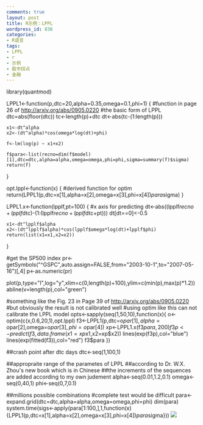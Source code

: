 ```yaml
---
comments: true
layout: post
title: R示例：LPPL
wordpress_id: 836
categories:
- R语言
tags:
- LPPL
- r
- 示例
- 股市拐点
- 金融
---
```


library(quantmod)

 LPPL1<-function(p,dtc=20,alpha=0.35,omega=0.1,phi=1)
 {
 	#function in page 26 of http://arxiv.org/abs/0905.0220
 	#the basic form of LPPL
 	dtc=abs(floor(dtc))
 	tc<-length(p)+dtc
 	dt<-abs(tc-(1:length(p)))

 	x1<-dt^alpha
 	x2<-(dt^alpha)*cos(omega*log(dt)+phi)
 	
 	f<-lm(log(p) ~ x1+x2)
 	
 	f$para<-list(recno=dim(f$model)[1],dtc=dtc,alpha=alpha,omega=omega,phi=phi,sigma=summary(f)$sigma)
 	return(f)
 }

 opt.lppl<-function(x)
 {
 	#derived function for optim
 	return(LPPL1(p,dtc=x[1],alpha=x[2],omega=x[3],phi=x[4])$para$sigma)
 }

 LPPL1.x<-function(lpplf,pt=100)
 {
 	#x axis for predicting
 	dt<-abs((lpplf$recno+lpplf$dtc)-(1:(lpplf$recno+lpplf$dtc+pt)))
 	dt[dt==0]<-0.5
 	
 	x1<-dt^lpplf$alpha
 	x2<-(dt^lpplf$alpha)*cos(lpplf$omega*log(dt)+lpplf$phi)
 	return(list(x1=x1,x2=x2))
 	
 }

 #get the SP500 index
 pr<-getSymbols("^GSPC",auto.assign=FALSE,from="2003-10-1",to="2007-05-16")[,4]
 p<-as.numeric(pr)

 plot(p,type="l",log="y",xlim=c(0,length(p)+100),ylim=c(min(p),max(p)*1.2))
 abline(v=length(p),col="green")

 #something like the Fig. 23 in  Page 39 of http://arxiv.org/abs/0905.0220
 #but obviously the result is not calibrated well
 #using optim like this can not calibrate the LPPL model
 opts<-sapply(seq(1,50,10),function(x){
 			o<-optim(c(x,0.6,20,1),opt.lppl)
 			f3<-LPPL1(p,dtc=o$par[1],alpha=o$par[2],omega=o$par[3],phi=o$par[4])
 			xp<-LPPL1.x(f3$para,200)
 			f3p<-predict(f3,data.frame(x1=xp$x1,x2=xp$x2))
 			lines(exp(f3p),col="blue")
 			lines(exp(fitted(f3)),col="red")
 			f3$para
 		})



 ##crash point after dtc days
 dtc<-seq(1,100,1)

 ##appropraite range of the parametes of LPPL
 ##according to Dr. W.X. Zhou's new book which is in Chinese
 ##the increments of the sequences are added according to my own judement
 alpha<-seq(0.01,1.2,0.1)
 omega<-seq(0,40,1)
 phi<-seq(0,7,0.1)

 ##millions possible combinations
 #complete test would be difficult
 para<-expand.grid(dtc=dtc,alpha=alpha,omega=omega,phi=phi)
 dim(para)
 system.time(sigs<-apply(para[1:100,],1,function(x){LPPL1(p,dtc=x[1],alpha=x[2],omega=x[3],phi=x[4])$para$sigma}))
[![](http://yishuo.org/wp-content/uploads/2011/09/LPPL.png)](http://yishuo.org/wp-content/uploads/2011/09/LPPL.png)
